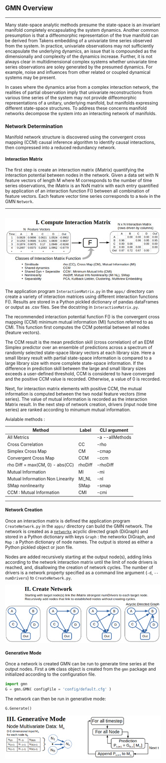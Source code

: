 ## GMN Overview
---
Many state-space analytic methods presume the state-space is an invariant manifold completely encapsulating the system dynamics. Another common presumption is that a diffeomorphic representation of the true manifold can be derived from Takens embedding of a univariate time series observed from the system.  In practice, univariate observations may not sufficiently encapsulate the underlying dynamics, an issue that is compounded as the dimensionaliy and complexity of the dynamics increase. Further, it is not always clear in multidimensional complex systems whether univariate time series observations are soley generated by the presumed dynamics. For example, noise and influences from other related or coupled dynamical systems may be present.

In cases where the dynamics arise from a complex interaction network, the realities of partial observation imply that univariate reconstructions from various time series of the system may not provide diffeomorphic representations of a unitary, underlying manifold, but manifolds expressing different state-space structures. To address these concerns manifold networks decompose the system into an interacting network of manifolds. 

### Network Determination
Manifold network structure is discovered using the convergent cross mapping (CCM) causal inference algorithm to identify causal interactions, then compressed into a reduced redundancy network.

#### Interaction Matrix
The first step is create an interaction matrix (iMatrix) quantifying the interaction potential between nodes in the network. Given a data set with N feature vectors of length M where M corresponds to the number of time series observations, the iMatrix is an NxN matrix with each entry quantified by application of an interaction function F() between all combination of feature vectors. Each feature vector time series corresponds to a `Node` in the GMN `Network`. 

---
![alt text](imgs/InteractionMatrix_I.png "Interaction Matrix")
---

The application program `InteractionMatrix.py` in the `apps/` directory can create a variety of interaction matrices using different interaction functions F(). Results are stored in a Python pickled dictionary of pandas dataFrames or output as .csv files. See the docstring in `InteractionMatrix.py`. 

The recommended interaction potential function F() is the convergent cross mapping (CCM) minimum mutual information (MI) function referred to as CMI. This function first computes the CCM potential between all nodes (feature vectors). 

The CCM result is the mean prediction skill (cross correlation) of an EDM Simplex predictor over an ensemble of predictions across a spectrum of randomly selected state-space library vectors at each library size. Here a small library result with partial state-space information is compared to a large library size with more complete state-space information. If the difference in prediction skill between the large and small library sizes exceeds a user-defined threshold, CCM is considered to have converged and the positive CCM value is recorded.  Otherwise, a value of 0 is recorded. 

Next, for interaction matrix elements with positive CCM, the mutual information is computed between the two nodal feature vectors (time series). The value of mutual information is recorded as the interaction Matrix result. In the next step of network creation, drivers (input node time series) are ranked according to minumum mutual information. 

Avialable methods :

| Method | Label | CLI argument |
|--------|-------|--------------|
| All Metrics                     |         | -a --allMethods |
| Cross Correlation               | CC      | -rho     |
| Simplex Cross Map               | CM      | -cmap    |
| Convergent Cross Map            | CCM     | -ccm     |
| rho Diff = max(CM, 0) - abs(CC) | rhoDiff | -rhoDiff |
| Mutual Information              | MI      | -mi      |
| Mutual Information Non Linearity| MI_NL   | -nl      |
| SMap nonlinearity               | SMap    | -smap    |
| CCM : Mutual Information        | CMI     | -cmi     |

---

#### Network Creation

Once an interaction matrix is defined the application program `CreateNetwork.py` in the `apps/` directory can build the GMN network.  The network is created as a [`networkx`](https://networkx.org/) acyclic directed graph (DiGraph) and stored in a Python dictionary with keys `Graph` : the networkx DiGraph, and `Map` : a Python dictionary of node names. The output is stored as either a Python pickled object or json file.

Nodes are added recursively starting at the output node(s), adding links according to the network interaction matrix until the limit of node drivers is reached, and, disallowing the creation of network cycles.  The number of drivers is a network property specified as a command line argument (`-d`, `--numDrivers`) to `CreateNetwork.py`.

![alt text](imgs/CreateNetwork_II.png "Create Network")


#### Generative Mode

Once a network is created GMN can be run to generate time series at the output nodes. First a `GMN` class object is created from the `gmn` package and initialized according to the configuration file.

```python
import gmn
G = gmn.GMN( configFile = 'config/default.cfg' )
```
The network can then be run in generative mode:

```python
G.Generate()
```

![alt text](imgs/GenerativeMode_III.png "Generative Mode")
